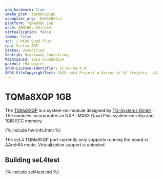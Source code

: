 ```yaml
---
arm_hardware: true
cmake_plat: tqma8xqp1gb
xcompiler_arg: -DAARCH64=1
platform: TQMa8XQP 1GB
arch: ARMv8A, AArch64
virtualization: false
iommu: false
soc: i.MX8X Quad Plus
cpu: Cortex-A35
Status: Unverified
Contrib: Breakaway Consulting
Maintained: seL4 Foundation
parent: /Hardware/
SPDX-License-Identifier: CC-BY-SA-4.0
SPDX-FileCopyrightText: 2025 seL4 Project a Series of LF Projects, LLC.
---
```


# TQMa8XQP 1GB

The
[TQMa8XQP](https://www.tq-group.com/en/products/tq-embedded/arm-architecture/tqma8xx/)
is a system-on-module designed by [TQ-Systems
GmbH](https://www.tq-group.com/en/). The modules incorporates an NXP i.MX8X Quad
Plus system-on-chip and 1GiB ECC memory.

{% include hw-info.html %}

The seL4 TQMa8XQP port currently only supports running the board in AArch64
mode. Virtualization support is untested.

## Building seL4test

{% include sel4test.md %}

